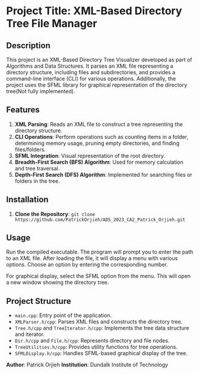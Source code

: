 # Project Title: XML-Based Directory Tree File Manager

## Description
This project is an XML-Based Directory Tree Visualizer developed as part of Algorithms and Data Structures. It parses an XML file representing a directory structure, including files and subdirectories, and provides a command-line interface (CLI) for various operations. Additionally, the project uses the  SFML library for graphical representation of the directory tree(Not fully implemented).

## Features
1. **XML Parsing**: Reads an XML file to construct a tree representing the directory structure.
2. **CLI Operations**: Perform operations such as counting items in a folder, determining memory usage, pruning empty directories, and finding files/folders.
3. **SFML Integration**: Visual representation of the root directory.
4. **Breadth-First Search (BFS) Algorithm**: Used for memory calculation and tree traversal.
5. **Depth-First Search (DFS) Algorithm**: Implemented for searching files or folders in the tree.

## Installation
1. **Clone the Repository**: `git clone https://github.com/PatrickOrjieh/ADS_2023_CA2_Patrick_Orjieh.git`


## Usage
Run the compiled executable. The program will prompt you to enter the path to an XML file. After loading the file, it will display a menu with various options. Choose an option by entering the corresponding number.

For graphical display, select the SFML option from the menu. This will open a new window showing the directory tree.

## Project Structure
- `main.cpp`: Entry point of the application.
- `XMLParser.h/cpp`: Parses XML files and constructs the directory tree.
- `Tree.h/cpp` and `TreeIterator.h/cpp`: Implements the tree data structure and iterator.
- `Dir.h/cpp` and `File.h/cpp`: Represents directory and file nodes.
- `TreeUtilities.h/cpp`: Provides utility functions for tree operations.
- `SFMLDisplay.h/cpp`: Handles SFML-based graphical display of the tree.

**Author**: Patrick Orjieh 
**Institution**: Dundalk Institute of Technology




